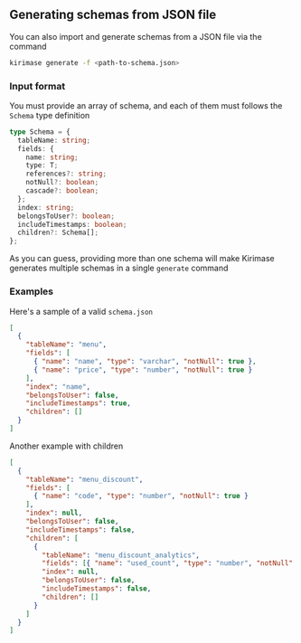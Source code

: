 ## Generating schemas from JSON file

You can also import and generate schemas from a JSON file via the command

```sh
kirimase generate -f <path-to-schema.json>
```

### Input format

You must provide an array of schema, and each of them must follows the `Schema` type definition

```typescript
type Schema = {
  tableName: string;
  fields: {
    name: string;
    type: T;
    references?: string;
    notNull?: boolean;
    cascade?: boolean;
  };
  index: string;
  belongsToUser?: boolean;
  includeTimestamps: boolean;
  children?: Schema[];
};
```

As you can guess, providing more than one schema will make Kirimase generates multiple schemas in a single `generate` command

### Examples

Here's a sample of a valid `schema.json`

```json
[
  {
    "tableName": "menu",
    "fields": [
      { "name": "name", "type": "varchar", "notNull": true },
      { "name": "price", "type": "number", "notNull": true }
    ],
    "index": "name",
    "belongsToUser": false,
    "includeTimestamps": true,
    "children": []
  }
]
```

Another example with children

```json
[
  {
    "tableName": "menu_discount",
    "fields": [
      { "name": "code", "type": "number", "notNull": true }
    ],
    "index": null,
    "belongsToUser": false,
    "includeTimestamps": false,
    "children": [
      {
        "tableName": "menu_discount_analytics",
        "fields": [{ "name": "used_count", "type": "number", "notNull": true }],
        "index": null,
        "belongsToUser": false,
        "includeTimestamps": false,
        "children": []
      }
    ]
  }
]
```
